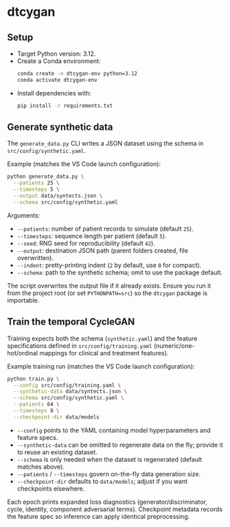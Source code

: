 # dtcygan

## Setup
- Target Python version: 3.12.
- Create a Conda environment:
  ```bash
  conda create -n dtcygan-env python=3.12
  conda activate dtcygan-env
  ```
- Install dependencies with:
  ```bash
  pip install -r requirements.txt
  ```

## Generate synthetic data
The `generate_data.py` CLI writes a JSON dataset using the schema in `src/config/synthetic.yaml`.

Example (matches the VS Code launch configuration):

```bash
python generate_data.py \
  --patients 25 \
  --timesteps 5 \
  --output data/syntects.json \
  --schema src/config/synthetic.yaml
```

Arguments:

- `--patients`: number of patient records to simulate (default `25`).
- `--timesteps`: sequence length per patient (default `5`).
- `--seed`: RNG seed for reproducibility (default `42`).
- `--output`: destination JSON path (parent folders created, file overwritten).
- `--indent`: pretty-printing indent (`2` by default, use `0` for compact).
- `--schema`: path to the synthetic schema; omit to use the package default.

The script overwrites the output file if it already exists. Ensure you run it from the project root (or set `PYTHONPATH=src`) so the `dtcygan` package is importable.

## Train the temporal CycleGAN
Training expects both the schema (`synthetic.yaml`) and the feature specifications defined in `src/config/training.yaml` (numeric/one-hot/ordinal mappings for clinical and treatment features).

Example training run (matches the VS Code launch configuration):

```bash
python train.py \
  --config src/config/training.yaml \
  --synthetic-data data/syntects.json \
  --schema src/config/synthetic.yaml \
  --patients 64 \
  --timesteps 8 \
  --checkpoint-dir data/models
```

- `--config` points to the YAML containing model hyperparameters and feature specs.
- `--synthetic-data` can be omitted to regenerate data on the fly; provide it to reuse an existing dataset.
- `--schema` is only needed when the dataset is regenerated (default matches above).
- `--patients` / `--timesteps` govern on-the-fly data generation size.
- `--checkpoint-dir` defaults to `data/models`; adjust if you want checkpoints elsewhere.

Each epoch prints expanded loss diagnostics (generator/discriminator, cycle, identity, component adversarial terms). Checkpoint metadata records the feature spec so inference can apply identical preprocessing.
